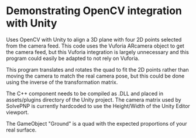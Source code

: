 # Demonstrating OpenCV integration with Unity

Uses OpenCV with Unity to align a 3D plane with four 2D points selected from the camera feed. This code uses the Vuforia ARcamera object to get the camera feed, but this Vuforia integration is largely unnecessary and this program could easily be adapted to not rely on Vuforia.

This program translates and rotates the quad to fit the 2D points rather than moving the camera to match the real camera pose, but this could be done using the inverse of the transformation matrix.

The C++ component needs to be compiled as .DLL and placed in assets/plugins directory of the Unity project. The camera matrix used by SolvePNP is currently hardcoded to use the Height/Width of the Unity Editor viewport.

The GameObject "Ground" is a quad with the expected proportions of your real surface.
